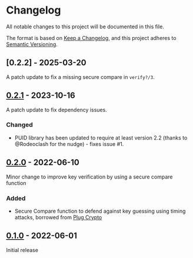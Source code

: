 # Changelog
All notable changes to this project will be documented in this file.

The format is based on [Keep a Changelog](https://keepachangelog.com/en/1.0.0/),
and this project adheres to [Semantic Versioning](https://semver.org/spec/v2.0.0.html).

## [0.2.2] - 2025-03-20
A patch update to fix a missing secure compare in `verify?/3`.

## [0.2.1] - 2023-10-16
A patch update to fix dependency issues. 

### Changed
- PUID library has been updated to require at least version 2.2 (thanks to @Rodeoclash for the nudge) - fixes issue #1.

## [0.2.0] - 2022-06-10
Minor change to improve key verification by using a secure compare function

### Added
- Secure Compare function to defend against key guessing using timing attacks, borrowed from
  [Plug Crypto](https://github.com/elixir-plug/plug_crypto)

## [0.1.0] - 2022-06-01
Initial release


[0.2.1]: https://github.com/Digital-Identity-Labs/prefixed_api_key/compare/0.2.0...0.2.1
[0.2.0]: https://github.com/Digital-Identity-Labs/prefixed_api_key/compare/0.1.0...0.2.0
[0.1.0]: https://github.com/Digital-Identity-Labs/prefixed_api_key/compare/releases/tag/0.1.0
